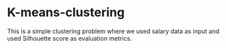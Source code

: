# K-means-clustering 

 This is a simple clustering problem where we used salary data as input and used Silhouette score as evaluation metrics.
